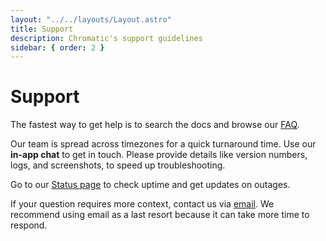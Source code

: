 ```yaml
---
layout: "../../layouts/Layout.astro"
title: Support
description: Chromatic's support guidelines
sidebar: { order: 2 }
---
```


# Support

The fastest way to get help is to search the docs and browse our [FAQ](/docs/FAQ).

Our team is spread across timezones for a quick turnaround time. Use our **in-app chat** to get in touch. Please provide details like version numbers, logs, and screenshots, to speed up troubleshooting.

Go to our [Status page](https://status.chromatic.com/) to check uptime and get updates on outages.

If your question requires more context, contact us via [email](mailto:support@chromatic.com). We recommend using email as a last resort because it can take more time to respond.
